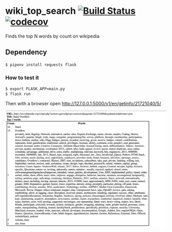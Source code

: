 # wiki_top_search [![Build Status](https://travis-ci.org/Flukas88/wiki_top_search.svg?branch=master)](https://travis-ci.org/Flukas88/wiki_top_search) [![codecov](https://codecov.io/gh/Flukas88/wiki_top_search/branch/master/graph/badge.svg)](https://codecov.io/gh/Flukas88/wiki_top_search)

Finds the top N words by count on wikipedia


## Dependency 
    $ pipenv install requests flask

### How to test it
    $ export FLASK_APP=main.py
    $ flask run
  
Then with a browser open http://127.0.0.1:5000/v1/en/getinfo/21721040/5/

![alt text](screen.png)

